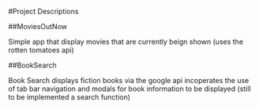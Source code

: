 #Project Descriptions

##MoviesOutNow

Simple app that display movies that are currently beign shown (uses the rotten tomatoes api)

##BookSearch 

Book Search displays fiction books via the google api incoperates the use of tab bar navigation and modals for book information to be displayed (still to be implemented a search function)
